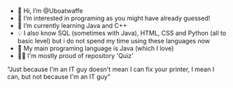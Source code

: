 - 👋 Hi, I’m @Uboatwaffe
- 👀 I’m interested in programing as you might have already guessed!
- 🌱 I’m currently learning Java and C++
- 💡 I also know SQL (sometimes with Java), HTML, CSS and Python (all to basic level) but i do not spend my time using these languages now
- 💞 My main programing language is Java (which I love)
- 👨‍💻 I'm mostly proud of repository 'Quiz'

"Just because I'm an IT guy doesn't mean I can fix your printer, I mean I can, but not because I'm an IT guy"

